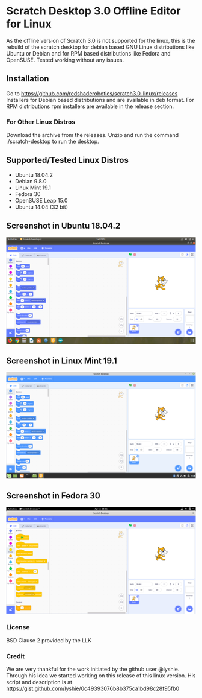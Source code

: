 # Scratch Desktop 3.0 Offline Editor for Linux
As the offline version of Scratch 3.0 is not supported for the linux, this is the rebuild of the scratch desktop for debian based GNU Linux distributions like Ubuntu or Debian and for RPM based distributions like Fedora and OpenSUSE. Tested working without any issues.

## Installation
Go to https://github.com/redshaderobotics/scratch3.0-linux/releases
Installers for Debian based distributions and are available in deb format. For RPM distributions rpm installers are available in the release section.
### For Other Linux Distros
Download the archive from the releases. Unzip and run the command ./scratch-desktop to run the desktop.

## Supported/Tested Linux Distros
* Ubuntu 18.04.2
* Debian 9.8.0
* Linux Mint 19.1
* Fedora 30
* OpenSUSE Leap 15.0
* Ubuntu 14.04 (32 bit)

## Screenshot in Ubuntu 18.04.2
![Screenshot](screenshot.png)

## Screenshot in Linux Mint 19.1
![Screenshot](screenshotmint.png)

## Screenshot in Fedora 30
![Screenshot](screenshotfedora.png)

### License
BSD Clause 2 provided by the LLK

### Credit
We are very thankful for the work initiated by the github user @lyshie. Through his idea we started working on this release
of this linux version. His script and description is at https://gist.github.com/lyshie/0c49393076b8b375ca1bd98c28f95fb0
